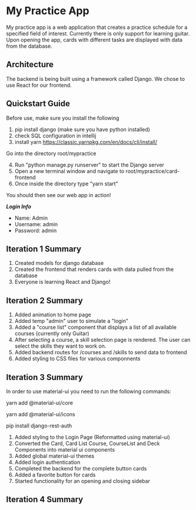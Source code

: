 # My Practice App

My practice app is a web application that creates a practice schedule for a specified field of interest. Currently there is only support for learning guitar. Upon opening the app, cards 
with different tasks are displayed with data from the database. 

## Architecture

The backend is being built using a framework called Django. We chose to use React for our frontend. 

## Quickstart Guide

Before use, make sure you install the following

1) pip install django (make sure you have python installed)
2) check SQL configuration in intellij
3) install yarn https://classic.yarnpkg.com/en/docs/cli/install/

Go into the directory root/mypractice

4) Run "python manage.py runserver" to start the Django server
5) Open a new terminal window and navigate to root/mypractice/card-frontend
6) Once inside the directory type "yarn start"

You should then see our web app in action! 

***Login Info***
- Name: Admin
- Username: admin
- Password: admin


## Iteration 1 Summary

1) Created models for django database
2) Created the frontend that renders cards with data pulled from the database
3) Everyone is learning React and Django!

## Iteration 2 Summary

1) Added animation to home page
2) Added temp "admin" user to simulate a "login"
3) Added a "course list" component that displays a list of all available courses (currently only Guitar)
4) After selecting a course, a skill selection page is rendered. The user can select the skills they want to work on.
5) Added backend routes for /courses and /skills to send data to frontend
6) Added styling to CSS files for various componnents

## Iteration 3 Summary

In order to use material-ui you need to run the following commands:

yarn add @material-ui/core

yarn add @material-ui/icons

pip install django-rest-auth

1) Added styling to the Login Page (Reformatted using material-ui)
2) Converted the Card, Card List Course, CourseList and Deck Components into material ui components
3) Added global material-ui themes
3) Added login authentication 
4) Completed the backend for the complete button cards
5) Added a favorite button for cards
6) Started functionality for an opening and closing sidebar

## Iteration 4 Summary 

